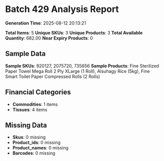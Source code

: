 # Batch 429 Analysis Report

**Generation Time**: 2025-08-12 20:13:21

**Total Items**: 5
**Unique SKUs**: 3
**Unique Products**: 3
**Total Available Quantity**: 682.00
**Near Expiry Products**: 0

## Sample Data
**Sample SKUs**: 920127, 2075720, 735656
**Sample Products**: Fine Sterilized Paper Towel Mega Roll 2 Ply XLarge (1 Roll), Alsuhagy Rice (5kg), Fine Smart Toilet Paper Compressed Rolls (2 Rolls)

## Financial Categories
- **Commodities**: 1 items
- **Tissues**: 4 items

## Missing Data
- **Skus**: 0 missing
- **Product_ids**: 0 missing
- **Product_names**: 0 missing
- **Barcodes**: 0 missing
